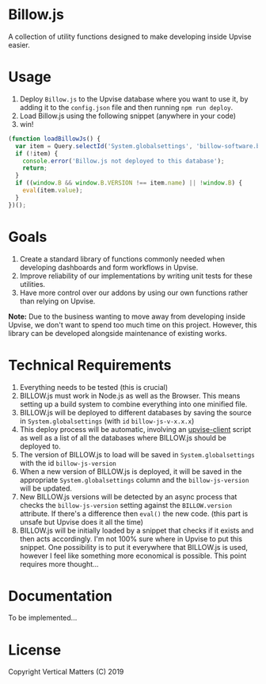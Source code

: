 # Billow.js

A collection of utility functions designed to make developing inside Upvise easier.

# Usage

1. Deploy `Billow.js` to the Upvise database where you want to use it, by adding it to the `config.json` file and then running `npm run deploy`.
2. Load Billow.js using the following snippet (anywhere in your code)
3. win!

```javascript
(function loadBillowJs() {
  var item = Query.selectId('System.globalsettings', 'billow-software.billow.js');
  if (!item) {
    console.error('Billow.js not deployed to this database');
    return;
  }
  if ((window.B && window.B.VERSION !== item.name) || !window.B) {
    eval(item.value);
  }
})();
```

# Goals

1. Create a standard library of functions commonly needed when developing dashboards and form workflows in Upvise.
2. Improve reliability of our implementations by writing unit tests for these utilities.
3. Have more control over our addons by using our own functions rather than relying on Upvise.

**Note:** Due to the business wanting to move away from developing inside Upvise, we don't want to spend too much time on this project. However, this library can be developed alongside maintenance of existing works.

# Technical Requirements

1. Everything needs to be tested (this is crucial)
2. BILLOW.js must work in Node.js as well as the Browser. This means setting up a build system to combine everything into one minified file.
3. BILLOW.js will be deployed to different databases by saving the source in `System.globalsettings` (with `id` `billow-js-v-x.x.x`)
4. This deploy process will be automatic, involving an [upvise-client](VerticalMatters/upvise-client) script as well as a list of all the databases where BILLOW.js should be deployed to.
4. The version of BILLOW.js to load will be saved in `System.globalsettings` with the id `billow-js-version`
5. When a new version of BILLOW.js is deployed, it will be saved in the appropriate `System.globalsettings` column and the `billow-js-version` will be updated.
6. New BILLOW.js versions will be detected by an async process that checks the `billow-js-version` setting against the `BILLOW.version` attribute. If there's a difference then `eval()` the new code. (this part is unsafe but Upvise does it all the time)
7. BILLOW.js will be initially loaded by a snippet that checks if it exists and then acts accordingly. I'm not 100% sure where in Upvise to put this snippet. One possibility is to put it everywhere that BILLOW.js is used, however I feel like something more economical is possible. This point requires more thought...

# Documentation

To be implemented...

# License

Copyright Vertical Matters (C) 2019
